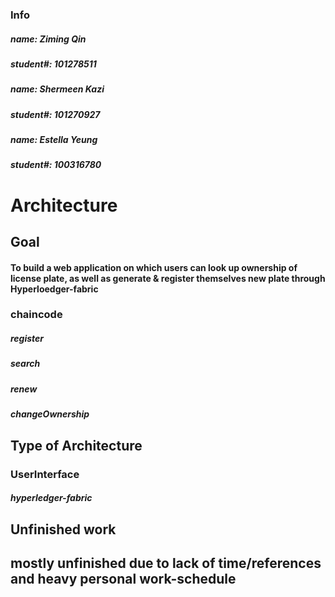 ### Info ###
##### name: Ziming Qin #####
##### student#: 101278511 #####
##### name: Shermeen Kazi #####
##### student#: 101270927 #####
##### name: Estella Yeung #####
##### student#: 100316780 #####

# Architecture
## Goal
#### To build a web application on which users can look up ownership of license plate, as well as generate & register themselves new plate through Hyperloedger-fabric
### chaincode
##### register
##### search
##### renew
##### changeOwnership

## Type of Architecture
### UserInterface
##### hyperledger-fabric


## Unfinished work ##
## mostly unfinished due to lack of time/references and heavy personal work-schedule

